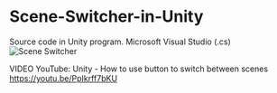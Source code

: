 # Scene-Switcher-in-Unity
Source code in Unity program. Microsoft Visual Studio (.cs)
![Scene Switcher](https://user-images.githubusercontent.com/104942153/167152680-acd9bc2b-6205-486e-9039-b7fb8a3b8b10.PNG)

VIDEO YouTube: Unity - How to use button to switch between scenes
https://youtu.be/PpIkrff7bKU
